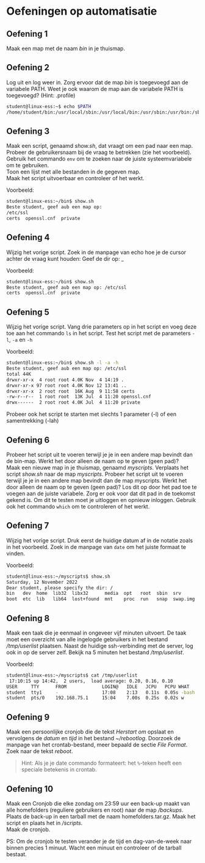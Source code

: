 # Oefeningen op automatisatie

## Oefening 1
Maak een map met de naam _bin_ in je thuismap.     
  

## Oefening 2
Log uit en log weer in. Zorg ervoor dat de map _bin_ is toegevoegd aan de variabele PATH. Weet je ook waarom de map aan de variabele PATH is toegevoegd? (Hint: .profile) 

```bash
student@linux-ess:~$ echo $PATH
/home/student/bin:/usr/local/sbin:/usr/local/bin:/usr/sbin:/usr/bin:/sbin:/bin:/usr/games:/usr/local/games:/snap/bin
```
  
  
## Oefening 3
Maak een script, genaamd _show.sh_, dat vraagt om een pad naar een map. Probeer de gebruikersnaam bij de vraag te betrekken (zie het voorbeeld). Gebruik het commando `env` om te zoeken naar de juiste systeemvariabele om te gebruiken.  
Toon een lijst met alle bestanden in de gegeven map.  
Maak het script uitvoerbaar en controleer of het werkt.  

Voorbeeld: 
```bash
student@linux-ess:~/bin$ show.sh
Beste student, geef aub een map op:
/etc/ssl
certs  openssl.cnf  private
```
  
  
## Oefening 4
Wijzig het vorige script. Zoek in de manpage van echo hoe je de cursor achter de vraag kunt houden: Geef de dir op: _ 

Voorbeeld: 
```bash
student@linux-ess:~/bin$ show.sh
Beste student, geef aub een map op: /etc/ssl
certs  openssl.cnf  private
```
  
  
## Oefening 5
Wijzig het vorige script. Vang drie parameters op in het script en voeg deze toe aan het commando `ls` in het script. 
Test het script met de parameters `-l`, `-a` en `-h` 

Voorbeeld: 
```bash
student@linux-ess:~/bin$ show.sh -l -a -h
Beste student, geef aub een map op: /etc/ssl
total 44K
drwxr-xr-x  4 root root 4.0K Nov  4 14:19 .
drwxr-xr-x 97 root root 4.0K Nov 12 13:41 ..
drwxr-xr-x  2 root root  16K Aug  9 11:58 certs
-rw-r--r--  1 root root  13K Jul  4 11:20 openssl.cnf
drwx------  2 root root 4.0K Jul  4 11:20 private
```

Probeer ook het script te starten met slechts 1 parameter (-l) of een samentrekking (-lah) 
  
  
## Oefening 6
Probeer het script uit te voeren terwijl je je in een andere map bevindt dan de bin-map. Werkt het door alleen de naam op te geven (geen pad)?  
Maak een nieuwe map in je thuismap, genaamd _myscripts_. 
Verplaats het script _show.sh_ naar de map _myscripts_. 
Probeer het script uit te voeren terwijl je je in een andere map bevindt dan de map myscripts. Werkt het door alleen de naam op te geven (geen pad)? 
Los dit op door het pad toe te voegen aan de juiste variabele. Zorg er ook voor dat dit pad in de toekomst gekend is. Om dit te testen moet je uitloggen en opnieuw inloggen. 
Gebruik ook het commando `which` om te controleren of het werkt. 
  
  
## Oefening 7
Wijzig het vorige script. Druk eerst de huidige datum af in de notatie zoals in het voorbeeld. Zoek in de manpage van `date` om het juiste formaat te vinden. 

Voorbeeld:  
```bash
student@linux-ess:~/myscripts$ show.sh
Saturday, 12 November 2022
Dear student, please specify the dir: /
bin   dev  home  lib32  libx32      media  opt   root  sbin  srv       sys  usr
boot  etc  lib   lib64  lost+found  mnt    proc  run   snap  swap.img  tmp  var
```
   
   
## Oefening 8
Maak een taak die je eenmaal in ongeveer vijf minuten uitvoert. De taak moet een overzicht van alle ingelogde gebruikers in het bestand _/tmp/userlist_ plaatsen. 
Naast de huidige ssh-verbinding met de server, log ook in op de server zelf. 
Bekijk na 5 minuten het bestand _/tmp/userlist_. 

Voorbeeld:
```bash  
student@linux-ess:~/myscripts$ cat /tmp/userlist
 17:10:15 up 14:42,  2 users,  load average: 0.20, 0.16, 0.10
USER     TTY      FROM             LOGIN@   IDLE   JCPU   PCPU WHAT
student  tty1     -                17:08    2:13   0.11s  0.05s -bash
student  pts/0    192.168.75.1     15:04    7.00s  0.25s  0.02s w
``` 
    
   
## Oefening 9
Maak een persoonlijke cronjob die de tekst _Herstart om_ opslaat en vervolgens de _datum_ en _tijd_ in het bestand _~/rebootlog_. 
Doorzoek de manpage van het crontab-bestand, meer bepaald de sectie _File Format_. Zoek naar de tekst _reboot_.  
> Hint: Als je je date commando formateert: het `%`-teken heeft een speciale betekenis in crontab.
  
## Oefening 10 
Maak een Cronjob die elke zondag om 23:59 uur een back-up maakt van alle homefolders (reguliere gebruikers en root) naar de map _/backups_. Plaats de back-up in een tarball met de naam homefolders.tar.gz. 
Maak het script en plaats het in _/scripts_.  
Maak de cronjob. 

PS: Om de cronjob te testen verander je de tijd en dag-van-de-week naar binnen precies 1 minuut. Wacht een minuut en controleer of de tarball bestaat.